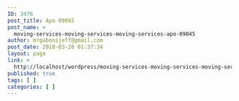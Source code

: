 ```yaml
---
ID: 3476
post_title: Apo 09045
post_name: >
  moving-services-moving-services-moving-services-apo-09045
author: mrgabonijeff@gmail.com
post_date: 2018-03-28 01:37:34
layout: page
link: >
  http://localhost/wordpress/moving-services-moving-services-moving-services-apo-09045/
published: true
tags: [ ]
categories: [ ]
---
```

